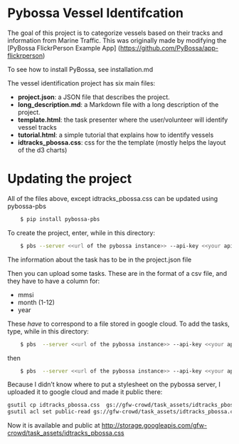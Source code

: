 # Pybossa Vessel Identifcation

The goal of this project is to categorize vessels based on their tracks and information from Marine Traffic. This was originally made by modifying the [PyBossa FlickrPerson Example App] (https://github.com/PyBossa/app-flickrperson)

To see how to install PyBossa, see installation.md

The vessel identification project has six main files:

* **project.json**: a JSON file that describes the project.
* **long_description.md**: a Markdown file with a long description of the
  project.
* **template.html**: the task presenter where the user/volunteer will identify vessel tracks
* **tutorial.html**: a simple tutorial that explains how to identify vessels
* **idtracks_pbossa.css**: css for the the template (mostly helps the layout of the d3 charts)

# Updating the project
All of the files above, except idtracks_pbossa.css can be updated using pybossa-pbs

```bash
    $ pip install pybossa-pbs
```

To create the project, enter, while in this directory:

```bash
    $ pbs --server <<url of the pybossa instance>> --api-key <<your api key>>  create_project
```
The information about the task has to be in the project.json file

Then you can upload some tasks. These are in the format of a csv file, and they have to have a column for:
* mmsi
* month (1-12)
* year

These _have_ to correspond to a file stored in google cloud. 
To add the tasks, type, while in this directory: 

```bash
    $ pbs  --server <<url of the pybossa instance>> --api-key <<your api key>> add_tasks --tasks-file <<task file name.csv>>
```
then
```bash
    $ pbs  --server <<url of the pybossa instance>> --api-key <<your api key>> update_project
```

Because I didn’t know where to put a stylesheet on the pybossa server, I uploaded it to google cloud and made it public there:

```bash
gsutil cp idtracks_pbossa.css  gs://gfw-crowd/task_assets/idtracks_pbossa.css
gsutil acl set public-read gs://gfw-crowd/task_assets/idtracks_pbossa.css
```
Now it is available and public at http://storage.googleapis.com/gfw-crowd/task_assets/idtracks_pbossa.css  
